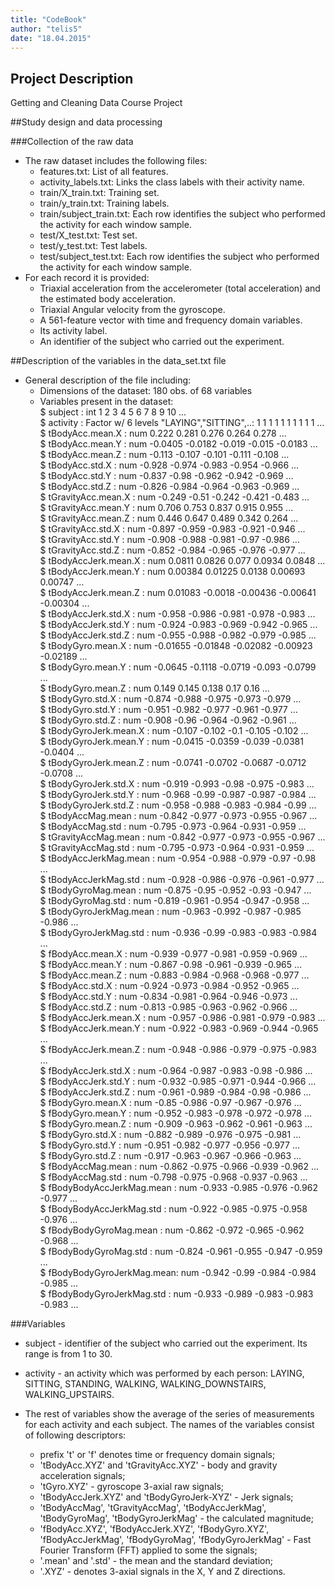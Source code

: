 ```yaml
---
title: "CodeBook"
author: "telis5"
date: "18.04.2015"
---
```


## Project Description
Getting and Cleaning Data Course Project

##Study design and data processing

###Collection of the raw data
* The raw dataset includes the following files:      
    + features.txt: List of all features.
    + activity_labels.txt: Links the class labels with their activity name.
    + train/X_train.txt: Training set.
    + train/y_train.txt: Training labels.
    + train/subject_train.txt: Each row identifies the subject who performed the activity for each window sample. 
    + test/X_test.txt: Test set.
    + test/y_test.txt: Test labels.
    + test/subject_test.txt: Each row identifies the subject who performed the activity for each window sample.    
* For each record it is provided:   
    + Triaxial acceleration from the accelerometer (total acceleration) and the estimated body acceleration.
    + Triaxial Angular velocity from the gyroscope. 
    + A 561-feature vector with time and frequency domain variables. 
    + Its activity label. 
    + An identifier of the subject who carried out the experiment.

##Description of the variables in the data_set.txt file
* General description of the file including:
    + Dimensions of the dataset: 180 obs. of  68 variables
    + Variables present in the dataset:           
 $ subject                  : int  1 2 3 4 5 6 7 8 9 10 ...   
 $ activity                 : Factor w/ 6 levels "LAYING","SITTING",..: 1 1 1 1 1 1 1 1 1 1 ...    
 $ tBodyAcc.mean.X          : num  0.222 0.281 0.276 0.264 0.278 ...   
 $ tBodyAcc.mean.Y          : num  -0.0405 -0.0182 -0.019 -0.015 -0.0183 ...  
 $ tBodyAcc.mean.Z          : num  -0.113 -0.107 -0.101 -0.111 -0.108 ...  
 $ tBodyAcc.std.X           : num  -0.928 -0.974 -0.983 -0.954 -0.966 ...   
 $ tBodyAcc.std.Y           : num  -0.837 -0.98 -0.962 -0.942 -0.969 ...   
 $ tBodyAcc.std.Z           : num  -0.826 -0.984 -0.964 -0.963 -0.969 ...   
 $ tGravityAcc.mean.X       : num  -0.249 -0.51 -0.242 -0.421 -0.483 ...  
 $ tGravityAcc.mean.Y       : num  0.706 0.753 0.837 0.915 0.955 ...  
 $ tGravityAcc.mean.Z       : num  0.446 0.647 0.489 0.342 0.264 ...   
 $ tGravityAcc.std.X        : num  -0.897 -0.959 -0.983 -0.921 -0.946 ...   
 $ tGravityAcc.std.Y        : num  -0.908 -0.988 -0.981 -0.97 -0.986 ...  
 $ tGravityAcc.std.Z        : num  -0.852 -0.984 -0.965 -0.976 -0.977 ...   
 $ tBodyAccJerk.mean.X      : num  0.0811 0.0826 0.077 0.0934 0.0848 ...  
 $ tBodyAccJerk.mean.Y      : num  0.00384 0.01225 0.0138 0.00693 0.00747 ...   
 $ tBodyAccJerk.mean.Z      : num  0.01083 -0.0018 -0.00436 -0.00641 -0.00304 ...  
 $ tBodyAccJerk.std.X       : num  -0.958 -0.986 -0.981 -0.978 -0.983 ...  
 $ tBodyAccJerk.std.Y       : num  -0.924 -0.983 -0.969 -0.942 -0.965 ...  
 $ tBodyAccJerk.std.Z       : num  -0.955 -0.988 -0.982 -0.979 -0.985 ...   
 $ tBodyGyro.mean.X         : num  -0.01655 -0.01848 -0.02082 -0.00923 -0.02189 ...   
 $ tBodyGyro.mean.Y         : num  -0.0645 -0.1118 -0.0719 -0.093 -0.0799 ...  
 $ tBodyGyro.mean.Z         : num  0.149 0.145 0.138 0.17 0.16 ...   
 $ tBodyGyro.std.X          : num  -0.874 -0.988 -0.975 -0.973 -0.979 ...   
 $ tBodyGyro.std.Y          : num  -0.951 -0.982 -0.977 -0.961 -0.977 ...   
 $ tBodyGyro.std.Z          : num  -0.908 -0.96 -0.964 -0.962 -0.961 ...   
 $ tBodyGyroJerk.mean.X     : num  -0.107 -0.102 -0.1 -0.105 -0.102 ...   
 $ tBodyGyroJerk.mean.Y     : num  -0.0415 -0.0359 -0.039 -0.0381 -0.0404 ...   
 $ tBodyGyroJerk.mean.Z     : num  -0.0741 -0.0702 -0.0687 -0.0712 -0.0708 ...   
 $ tBodyGyroJerk.std.X      : num  -0.919 -0.993 -0.98 -0.975 -0.983 ...   
 $ tBodyGyroJerk.std.Y      : num  -0.968 -0.99 -0.987 -0.987 -0.984 ...   
 $ tBodyGyroJerk.std.Z      : num  -0.958 -0.988 -0.983 -0.984 -0.99 ...  
 $ tBodyAccMag.mean         : num  -0.842 -0.977 -0.973 -0.955 -0.967 ...   
 $ tBodyAccMag.std          : num  -0.795 -0.973 -0.964 -0.931 -0.959 ...   
 $ tGravityAccMag.mean      : num  -0.842 -0.977 -0.973 -0.955 -0.967 ...   
 $ tGravityAccMag.std       : num  -0.795 -0.973 -0.964 -0.931 -0.959 ...   
 $ tBodyAccJerkMag.mean     : num  -0.954 -0.988 -0.979 -0.97 -0.98 ...   
 $ tBodyAccJerkMag.std      : num  -0.928 -0.986 -0.976 -0.961 -0.977 ...   
 $ tBodyGyroMag.mean        : num  -0.875 -0.95 -0.952 -0.93 -0.947 ...   
 $ tBodyGyroMag.std         : num  -0.819 -0.961 -0.954 -0.947 -0.958 ...   
 $ tBodyGyroJerkMag.mean    : num  -0.963 -0.992 -0.987 -0.985 -0.986 ...   
 $ tBodyGyroJerkMag.std     : num  -0.936 -0.99 -0.983 -0.983 -0.984 ...   
 $ fBodyAcc.mean.X          : num  -0.939 -0.977 -0.981 -0.959 -0.969 ...    
 $ fBodyAcc.mean.Y          : num  -0.867 -0.98 -0.961 -0.939 -0.965 ...   
 $ fBodyAcc.mean.Z          : num  -0.883 -0.984 -0.968 -0.968 -0.977 ...   
 $ fBodyAcc.std.X           : num  -0.924 -0.973 -0.984 -0.952 -0.965 ...   
 $ fBodyAcc.std.Y           : num  -0.834 -0.981 -0.964 -0.946 -0.973 ...   
 $ fBodyAcc.std.Z           : num  -0.813 -0.985 -0.963 -0.962 -0.966 ...   
 $ fBodyAccJerk.mean.X      : num  -0.957 -0.986 -0.981 -0.979 -0.983 ...   
 $ fBodyAccJerk.mean.Y      : num  -0.922 -0.983 -0.969 -0.944 -0.965 ...   
 $ fBodyAccJerk.mean.Z      : num  -0.948 -0.986 -0.979 -0.975 -0.983 ...  
 $ fBodyAccJerk.std.X       : num  -0.964 -0.987 -0.983 -0.98 -0.986 ...  
 $ fBodyAccJerk.std.Y       : num  -0.932 -0.985 -0.971 -0.944 -0.966 ...   
 $ fBodyAccJerk.std.Z       : num  -0.961 -0.989 -0.984 -0.98 -0.986 ...   
 $ fBodyGyro.mean.X         : num  -0.85 -0.986 -0.97 -0.967 -0.976 ...   
 $ fBodyGyro.mean.Y         : num  -0.952 -0.983 -0.978 -0.972 -0.978 ...   
 $ fBodyGyro.mean.Z         : num  -0.909 -0.963 -0.962 -0.961 -0.963 ...   
 $ fBodyGyro.std.X          : num  -0.882 -0.989 -0.976 -0.975 -0.981 ...  
 $ fBodyGyro.std.Y          : num  -0.951 -0.982 -0.977 -0.956 -0.977 ...   
 $ fBodyGyro.std.Z          : num  -0.917 -0.963 -0.967 -0.966 -0.963 ...   
 $ fBodyAccMag.mean         : num  -0.862 -0.975 -0.966 -0.939 -0.962 ...   
 $ fBodyAccMag.std          : num  -0.798 -0.975 -0.968 -0.937 -0.963 ...   
 $ fBodyBodyAccJerkMag.mean : num  -0.933 -0.985 -0.976 -0.962 -0.977 ...   
 $ fBodyBodyAccJerkMag.std  : num  -0.922 -0.985 -0.975 -0.958 -0.976 ...   
 $ fBodyBodyGyroMag.mean    : num  -0.862 -0.972 -0.965 -0.962 -0.968 ...   
 $ fBodyBodyGyroMag.std     : num  -0.824 -0.961 -0.955 -0.947 -0.959 ...  
 $ fBodyBodyGyroJerkMag.mean: num  -0.942 -0.99 -0.984 -0.984 -0.985 ...   
 $ fBodyBodyGyroJerkMag.std : num  -0.933 -0.989 -0.983 -0.983 -0.983 ...   

###Variables
* subject - identifier of the subject who carried out the experiment. Its range is from 1 to 30. 

* activity - an activity which was performed by each person: LAYING, SITTING, STANDING, WALKING, WALKING_DOWNSTAIRS, 
WALKING_UPSTAIRS.

* The rest of variables show the average of the series of measurements for each activity and each subject. The names of the variables consist of following descriptors:
    + prefix 't' or 'f' denotes time or frequency domain signals;
    + 'tBodyAcc.XYZ' and 'tGravityAcc.XYZ' - body and gravity acceleration signals;
    + 'tGyro.XYZ' - gyroscope 3-axial raw signals;
    + 'tBodyAccJerk.XYZ' and 'tBodyGyroJerk-XYZ' - Jerk signals;
    + 'tBodyAccMag', 'tGravityAccMag', 'tBodyAccJerkMag', 'tBodyGyroMag', 'tBodyGyroJerkMag' - the calculated magnitude; 
    + 'fBodyAcc.XYZ', 'fBodyAccJerk.XYZ', 'fBodyGyro.XYZ', 'fBodyAccJerkMag', 'fBodyGyroMag', 'fBodyGyroJerkMag' - Fast Fourier Transform (FFT) applied to some the signals;
    + '.mean' and '.std' - the mean and the standard deviation;
    + '.XYZ' - denotes 3-axial signals in the X, Y and Z directions.
